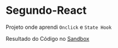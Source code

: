 # Segundo-React
Projeto onde aprendi ```Onclick``` e ```State Hook```

Resultado do Código no [Sandbox](https://codesandbox.io/s/segundo-react-fucbou?file=/src/App.css:1-4)
